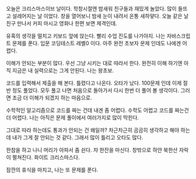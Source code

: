 

오늘은 크리스마스이브 날이다.
학창시절엔 밤새워 친구들과 재밌게 놀았다.
많이 들뜨고 설레어지는 날 이었다.
창을 열어보니 밤새 눈이 내려서 온통 새하얗다.
오늘 같은 날 친구 만나서 커피 마시고 영화나 한편 보면 제격인데.

유혹의 생각을 떨치고 키보드 앞에 앉는다. 빨리 수업 진도를 나가야지.
나는 자바스크립트 문제를 푼다. 입문 코딩테스트 레벨0 이다.
아주 완전 초보자 문제 인데도 나에겐 어렵다.

이해가 안되는 부분이 많다. 우선 그냥 시키는 대로 따라서 한다.
완전히 이해 하기엔  아직 지금은
내 실력으로는 그게 안된다. 나는 왕초보.

코드를 입력해서 제출을 해 본다.  틀렸다고 나온다. 오타가 났다.
100문제 인데 이제 절반 정도 풀었다. 
모두 풀고 나면 처음으로 돌아가서 다시 한번 더 풀어 볼 생각이다.
그러면 조금 더 이해가 되겠지 하는 마음으로.

수학적인 알고리즘으로 코드를 짜는 건데
내겐 좀 어렵다. 수학도 어렵고 코드를 짜는건 더 어렵다.
나는 아직은 문제 풀이에서 여러가지로 많이 막힌다. 

그대로 따라 하는데도 통과가 안되는 건 왜일까?
차근차근히 곰곰히 생각하고 해야 하는데 내가 그게 잘 안되는 것 같다.
그래서 많이 틀리고 오타도 많다.

한참을 하고 나니 머리가 아파서 좀 쉰다.
차 한잔을 마신다. 창밖으로 하얀 북한산 자락이 펼쳐진다.
화이트 크리스마스다.

잠깐의 휴식을 마치고,
나는 또 문제를 푼다.